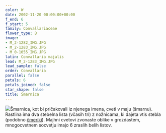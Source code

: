 ```yaml
---
color: W
date: 2002-11-20 00:00:00+00:00
f_end: 6
f_start: 5
family: Convallariaceae
flower_type: B
image:
- M_2-1282_IMG.JPG
- M_2-1283_IMG.JPG
- M_0-1055_IMG.JPG
latin: Convallaria majalis
lead: M_2-1283_IMG.JPG
lead_sample: false
order: Convallaria
parallel: false
petals: 6
petals_joined: false
star_shape: false
title: Šmarnica
---
```

![](../../images/flowers)Šmarnica, kot bi pričakovali iz njenega imena, cveti v maju (šmarnu). Rastlina ima dva stebelna lista (včasih tri) z nožnicama, ki dajeta vtis stebla (podobno [čmeriki](../veratrumalbumlobelianum/)). Majhni cvetovi zvonaste oblike v grozdastem, mnogocvetnem socvetju imajo 6 zraslih belih listov.
